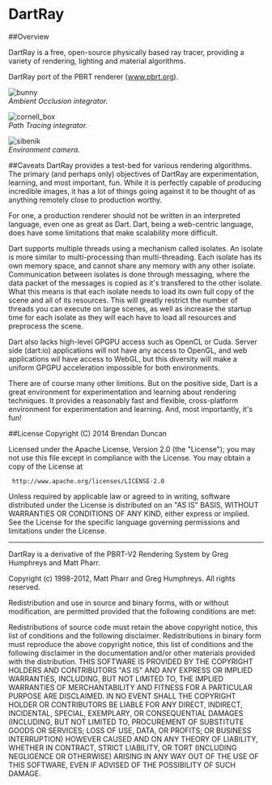 # DartRay

##Overview

DartRay is a free, open-source physically based ray tracer, providing a variety
of rendering, lighting and material algorithms.

DartRay port of the PBRT renderer (www.pbrt.org).

![bunny](https://cloud.githubusercontent.com/assets/3642099/2650559/0416dcb2-bf75-11e3-8c3e-fdb836e8146b.jpg)<br>
_Ambient Occlusion integrator._

![cornell_box](https://cloud.githubusercontent.com/assets/3642099/2703164/cf037684-c447-11e3-81d7-e2f2c6520fa1.jpg)<br>
_Path Tracing integrator._

![sibenik](https://cloud.githubusercontent.com/assets/3642099/2714447/0e5122c8-c4f7-11e3-8436-a7c5b9011ab7.jpg)<br>
_Environment camera._

##Caveats
DartRay provides a test-bed for various rendering algorithms. 
The primary (and perhaps only) objectives of DartRay are experimentation, 
learning, and most important, fun. While it is perfectly capable of producing 
incredible images, it has a lot of things going against it to be thought of as 
anything remotely close to production worthy. 

For one, a production renderer should not be written in an interpreted 
language, even one as great as Dart. Dart, being a web-centric language, does
have some limitations that make scalability more difficult.

Dart supports multiple threads using a mechanism called isolates. An isolate
is more similar to multi-processing than multi-threading. Each isolate 
has its own memory space, and cannot share any memory with any other
isolate. Communication between isolates is done through messaging, where the
data packet of the messages is copied as it's transfered to the other isolate.
What this means is that each isolate needs to load its own full copy of the 
scene and all of its resources. This will greatly restrict the number of threads
you can execute on large scenes, as well as increase the startup time for each 
isolate as they will each have to load all resources and preprocess the scene.  

Dart also lacks high-level GPGPU access such as OpenCL or Cuda.
Server side (dart:io) applications will not have any access to OpenGL, and
web applications wil have access to WebGL, but this diversity will make a 
uniform GPGPU acceleration impossible for both environments.

There are of course many other limitions. But on the positive side, Dart is
a great environment for experimentation and learning about rendering techniques.
It provides a reasonably fast and flexible, cross-platform environment for
experimentation and learning. And, most importantly, it's fun!

##License
Copyright (C) 2014 Brendan Duncan

Licensed under the Apache License, Version 2.0 (the "License");
you may not use this file except in compliance with the License.
You may obtain a copy of the License at

     http://www.apache.org/licenses/LICENSE-2.0

Unless required by applicable law or agreed to in writing, software
distributed under the License is distributed on an "AS IS" BASIS,
WITHOUT WARRANTIES OR CONDITIONS OF ANY KIND, either express or implied.
See the License for the specific language governing permissions and
limitations under the License.

----

DartRay is a derivative of the PBRT-V2 Rendering System by Greg Humphreys and
Matt Pharr.

Copyright (c) 1998-2012, Matt Pharr and Greg Humphreys.
All rights reserved.

Redistribution and use in source and binary forms, with or without modification, 
are permitted provided that the following conditions are met:

Redistributions of source code must retain the above copyright notice, this list 
of conditions and the following disclaimer.
Redistributions in binary form must reproduce the above copyright notice, this 
list of conditions and the following disclaimer in the documentation and/or 
other materials provided with the distribution.
THIS SOFTWARE IS PROVIDED BY THE COPYRIGHT HOLDERS AND CONTRIBUTORS "AS IS" AND 
ANY EXPRESS OR IMPLIED WARRANTIES, INCLUDING, BUT NOT LIMITED TO, THE IMPLIED 
WARRANTIES OF MERCHANTABILITY AND FITNESS FOR A PARTICULAR PURPOSE ARE 
DISCLAIMED. IN NO EVENT SHALL THE COPYRIGHT HOLDER OR CONTRIBUTORS BE LIABLE 
FOR ANY DIRECT, INDIRECT, INCIDENTAL, SPECIAL, EXEMPLARY, OR CONSEQUENTIAL 
DAMAGES (INCLUDING, BUT NOT LIMITED TO, PROCUREMENT OF SUBSTITUTE GOODS OR 
SERVICES; LOSS OF USE, DATA, OR PROFITS; OR BUSINESS INTERRUPTION) HOWEVER 
CAUSED AND ON ANY THEORY OF LIABILITY, WHETHER IN CONTRACT, STRICT LIABILITY, 
OR TORT (INCLUDING NEGLIGENCE OR OTHERWISE) ARISING IN ANY WAY OUT OF THE USE 
OF THIS SOFTWARE, EVEN IF ADVISED OF THE POSSIBILITY OF SUCH DAMAGE.
